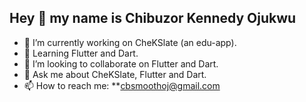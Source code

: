 ## Hey 👋 my name is Chibuzor Kennedy Ojukwu


- 🔭 I’m currently working on CheKSlate (an edu-app).
- 🌱 Learning Flutter and Dart.
- 👯 I’m looking to collaborate on Flutter and Dart.
- 💬 Ask me about CheKSlate, Flutter and Dart.
- 📫 How to reach me: **cbsmoothoj@gmail.com
<!-- - 😄 Pronouns: ...
- ⚡ Fun fact: ...
